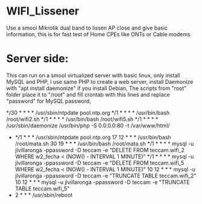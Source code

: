 # WIFI_Lissener
Use a smool Mikrotik dual band to lissen AP close and give basic information, this is for fast test of Home CPEs like ONTs or Cable modems

# Server side:
This can run on a smool virtualized server with basic linux, only install MySQL and PHP, I use same PHP to create a web server, install Daemonize with "apt install daemonize" if you install Debian,
The scripts from "root" folder place it to "/root" and fill crontab with this lines and replace "password" for MySQL password,

*/30 * * * *    /usr/sbin/ntpdate pool.ntp.org
*/1 * * * *  /usr/bin/bash /root/wifi2.sh
*/1 * * * *  /usr/bin/bash /root/wifi5.sh
*/1 * * * *  /usr/sbin/daemonize /usr/bin/php -S 0.0.0.0:80 -t /var/www/html/
* */1 * * *  /usr/sbin/ntpdate pool.ntp.org
17 12 * * *  /usr/bin/bash /root/mata.sh
30 19 * * *  /usr/bin/bash /root/mata.sh
*/1 * * * *  mysql -u jlvillaronga -ppassword -D teccam -e "DELETE FROM teccam.wifi_2 WHERE w2_fecha < (NOW() - INTERVAL 1 MINUTE)"
*/1 * * * *  mysql -u jlvillaronga -ppassword -D teccam -e "DELETE FROM teccam.wifi_5 WHERE w2_fecha < (NOW() - INTERVAL 1 MINUTE)"
10 12 * * *  mysql -u jlvillaronga -ppassword -D teccam -e "TRUNCATE TABLE teccam.wifi_2"
10 12 * * *  mysql -u jlvillaronga -ppassword -D teccam -e "TRUNCATE TABLE teccam.wifi_5"
* 2 * * *  /usr/sbin/reboot
